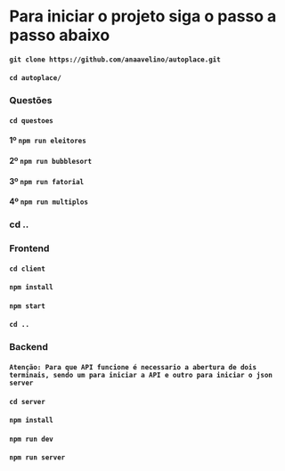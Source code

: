 # Para iniciar o projeto siga o passo a passo abaixo


#### `git clone https://github.com/anaavelino/autoplace.git`

#### `cd autoplace/`


### Questões
#### `cd questoes`

#### 1º `npm run eleitores`
#### 2º `npm run bubblesort`
#### 3º `npm run fatorial`
#### 4º `npm run multiplos`

### cd ..

### Frontend
#### `cd client`
#### `npm install`
#### `npm start`

#### `cd ..`

### Backend
#### `Atenção: Para que API funcione é necessario a abertura de dois terminais, sendo um para iniciar a API e outro para iniciar o json server`

#### `cd server`
#### `npm install`
#### `npm run dev`
#### `npm run server`



 
 
